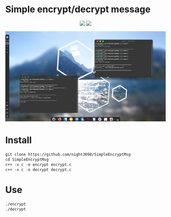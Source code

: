 # Simple encrypt/decrypt message
<p align="center">
<img src="https://img.shields.io/badge/c-%2300599C.svg?style=for-the-badge&logo=c&logoColor=white">
<img src="https://img.shields.io/badge/Manjaro-35BF5C?style=for-the-badge&logo=Manjaro&logoColor=white">
</p>
<p align = "center"><img src="screenshot.png", alt="Night3098" /></p>

# Install

```
git clone https://github.com/night3098/SimpleEncryptMsg
cd SimpleEncryptMsg
c++ -x c -o encrypt encrypt.c
c++ -x c -o decrypt decrypt.c
```

# Use

```
./encrypt
./decrypt
```
